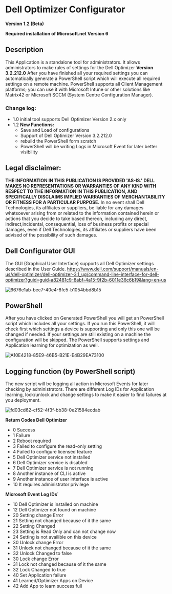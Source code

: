 # Dell Optimizer Configurator

**Version 1.2 (Beta)**

**Required installation of Microsoft.net Version 6**

## Description
This Application is a standalone tool for administrators. It allows administrators to make rules of settings for the Dell Optimizer **Version 3.2.212.0** After you have finished all your required settings you can automatically generate a PowerShell script which will execute all required settings on a remote machine. PowerShell supports all Client Management platforms; you can use it with Microsoft Intune or other solutions like Matrix42 or Microsoft SCCM (System Centre Configuration Manager). 

### Change log:
- 1.0     initial tool supports Dell Optimizer Version 2.x only 
- 1.2     **New Functions:**
    * Save and Load of configurations
    * Support of Dell Optimizer Version 3.2.212.0
    * rebuild the PowerShell form scratch
    * PowerShell will be writing Logs in Microsoft Event for later better visibility

## Legal disclaimer:
**THE INFORMATION IN THIS PUBLICATION IS PROVIDED 'AS-IS.' DELL MAKES NO REPRESENTATIONS OR WARRANTIES OF ANY KIND WITH RESPECT TO THE INFORMATION IN THIS PUBLICATION, AND SPECIFICALLY DISCLAIMS IMPLIED WARRANTIES OF MERCHANTABILITY OR FITNESS FOR A PARTICULAR PURPOSE.**
In no event shall Dell Technologies, its affiliates or suppliers, be liable for any damages whatsoever arising from or related to the information contained herein or actions that you decide to take based thereon, including any direct, indirect,incidental, consequential, loss of business profits or special damages, even if Dell Technologies, its affiliates or suppliers have been advised of the possibility of such damages.

## Dell Configurator GUI

The GUI (Graphical User Interface) supports all Dell Optimizer settings described in the User Guide. 
https://www.dell.com/support/manuals/en-us/dell-optimizer/dell-optimizer-3.1_ug/command-line-interface-for-dell-optimizer?guid=guid-a82481c9-8abf-4a15-9f2b-6011e36c6b19&lang=en-us

![6676e1ab-bec7-40e4-8fc5-b1054bbd8b15](https://user-images.githubusercontent.com/99394991/207340102-a82347e4-82e1-4b76-9d2f-6f49be0447a9.jpg)

## PowerShell

After you have clicked on Generated PowerShell you will get an PowerShell script which includes all your settings. If you run this PowerShell, it will check first which settings a device is supporting and only this one will be changed if needed. If your settings are still existing on a machine the configuration will be skipped.  The PowerShell supports settings and Application learning for optimization as well.

![A10E4218-85E9-46B5-B21E-E4B29EA73100](https://user-images.githubusercontent.com/99394991/207343457-50fb6861-a99c-4d8e-8371-27855aabb390.GIF)


## Logging function (by PowerShell script)

The new script will be logging all action in Microsoft Events for later checking by administrators. There are different Log IDs for Application learning, lock/unlock and change settings to make it easier to find failures at you deployment.

![fd03cd62-cf52-4f3f-bb38-0e21584ecdab](https://user-images.githubusercontent.com/99394991/207339606-2d09bd01-755b-48ec-b22a-3472e78e70f4.jpg)

**Return Codes Dell Optimizer**
* 0 Success
* 1 Failure
* 2 Reboot required
* 3 Failed to configure the read-only setting
* 4 Failed to configure licensed feature
* 5 Dell Optimizer service not installed
* 6 Dell Optimizer service is disabled
* 7 Dell Optimizer service is not running
* 8 Another instance of CLI is active
* 9 Another instance of user interface is active
* 10 It requires administrator privilege

**Microsoft Event Log IDs**´
* 10 Dell Optimizer is installed on machine
* 12 Dell Optimizer not found on machine
* 20 Setting change Error
* 21 Setting not changed because of it the same
* 22 Setting Changed
* 23 Setting is Read Only and can not change now
* 24 Setting is not availible on this device
* 30 Unlock change Error
* 31 Unlock not changed because of it the same
* 32 Unlock Changed to false
* 30 Lock change Error
* 31 Lock not changed because of it the same
* 32 Lock Changed to true
* 40 Set Application failure
* 41 Learned/Optimizer Apps on Device
* 42 Add App to learn success full
